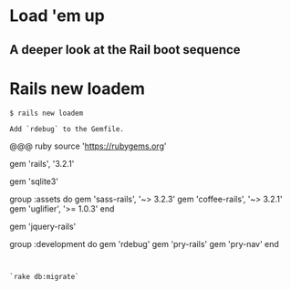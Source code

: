 # Load 'em up

## A deeper look at the Rail boot sequence

# Rails new loadem

~~~~
$ rails new loadem

Add `rdebug` to the Gemfile.

~~~~
@@@ ruby
source 'https://rubygems.org'

gem 'rails', '3.2.1'

gem 'sqlite3'


group :assets do
  gem 'sass-rails',   '~> 3.2.3'
  gem 'coffee-rails', '~> 3.2.1'
  gem 'uglifier', '>= 1.0.3'
end

gem 'jquery-rails'

group :development do
  gem 'rdebug'
  gem 'pry-rails'
  gem 'pry-nav'
end
~~~~


`rake db:migrate`


